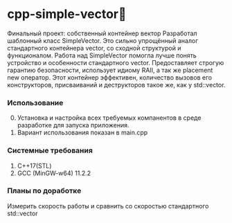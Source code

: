 # cpp-simple-vector:memo:
Финальный проект: собственный контейнер вектор
Разработал шаблонный класс SimpleVector. Это сильно упрощённый аналог стандартного контейнера vector, со сходной структурой и функционалом. 
Работа над SimpleVector помогла лучше понять устройство и особенности стандартного vector.
Предоставляет строгую гарантию безопасности, использует идиому RAII, а так же placement new оператор. Этот контейнер эффективен, количество вызовов его конструкторов, присваиваний и деструкторов такое же, как у std::vector.
### Использование
0. Установка и настройка всех требуемых компанентов в среде разработке для запуска приложения.
1. Вариант использования показан в main.cpp 
### Системные требования
1. С++17(STL)
2. GCC (MinGW-w64) 11.2.2
### Планы по доработке
Измерить скорость работы и сравнить со скоростью стандартного std::vector
